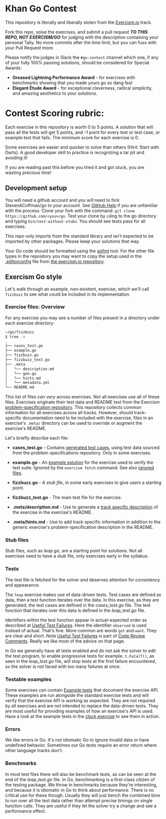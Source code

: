 # Khan Go Contest

This repository is literally and liberally stolen from the [Exercism.io](http://exercism.io) track.

Fork this repo, solve the exercises, and submit a pull request __*TO THIS REPO, NOT EXERCISM/GO*__ for judging with the description containing your personal Tally. No more commits after the time limit, but you can fuss with your Pull Request more.

Please notify the judges in Slack the `#go-contest` channel which one, if any of your fully 100% passing solutions, should be considered for Special Awards:
+ **Greased Lightning Performance Award** - for exercises with benchmarks showing that you made yours go so dang fast
+ **Elegant Étude Award** - for exceptional cleverness, radical simplicity, and amazing aesthetics to your solutions.

# Contest Scoring rubric:

Each exercise in this repository is worth 0 to 5 points. A solution that will pass all the tests will get 5 points, and -1 point for every test or test case, or example test that fails. The minimum score for each exercise is 0.  

Some exercises are easier and quicker to solve than others (Hint: Start with Darts). A good developer skill to practice is recognizing a tar pit and avoiding it!

If you are reading past this before you tried it and got stuck, you are wasting precious time!

## Development setup

You will need a github account and you will need to fork StevenACoffman/go to your account.
See [GitHub Help](https://help.github.com/articles/fork-a-repo/) if you are unfamiliar with the process.
Clone your fork with the command: `git clone https://github.com/<you>/go`.
Test your clone by `cd`ing to the go directory and typing
`bin/test-without-stubs`. You should see tests pass for all exercises.

This repo only imports from the standard library and isn't expected to be imported by other packages. Please keep your solutions that way.

Your Go code should be formatted using the [gofmt](https://golang.org/cmd/gofmt/) tool. For the other file types in the repository you may want to copy the setup used in the [.editorconfig](http://editorconfig.org/) file from [the exercism.io repository](https://github.com/exercism/exercism.io/blob/master/.editorconfig).


## Exercism Go style

Let's walk through an example, non-existent, exercise, which we'll call
`fizzbuzz` to see what could be included in its implementation.

### Exercise files: Overview

For any exercise you may see a number of files present in a directory under each exercise directory:

```sh
~/go/fizzbuzz
$ tree -a
.
├── cases_test.go
├── example.go
├── fizzbuzz.go
├── fizzbuzz_test.go
├── .meta
│   └── description.md
│   └── gen.go
│   └── hints.md
│   └── metadata.yml
└── README.md
```

This list of files *can vary* across exercises. Not all exercises use
all of these files. Exercises originate their test data and README
text from the Exercism [problem-specification repository](https://github.com/exercism/problem-specifications/tree/master/exercises). This repository collects common information for all exercises across all
tracks.  However, should track-specific documentation need to be
included with the exercise, files in an exercise's `.meta/` directory
can be used to override or augment the exercise's README.

Let's briefly describe each file:

* **cases_test.go** - Contains [generated test cases](#generating-test-cases),
  using test data sourced from the problem-specifications repository.
  Only in some exercises.

* **example.go** - An [example solution](#example-solutions) for
  the exercise used to verify the test suite. Ignored
  by the `exercism fetch` command. See also [ignored files](#ignored-files).

* **fizzbuzz.go** - A *stub file*, in some early exercises
  to give users a starting point.

* **fizzbuzz_test.go** - The main test file for the exercise.

* **.meta/description.md** - Use to generate a [track specific description](https://github.com/exercism/docs/blob/master/language-tracks/exercises/anatomy/readmes.md) of the exercise in the exercise's README.

* **.meta/hints.md** - Use to add track specific information in
  addition to the generic exercise's problem-specification
  description in the README.

### Stub files

Stub files, such as *leap.go*, are a starting point for solutions. Not all exercises
need to have a stub file, only exercises early in the syllabus.

### Tests

The test file is fetched for the solver and deserves
attention for consistency and appearance.

The `leap` exercise makes use of data-driven tests. Test cases are defined as
data, then a test function iterates over the data. In this exercise, as they are
generated, the test cases are defined in the *cases_test.go* file. The test function
that iterates over this data is defined in the *leap_test.go* file.

Identifiers within the test function appear in actual-expected order as described
at [Useful Test Failures](https://github.com/golang/go/wiki/CodeReviewComments#useful-test-failures).
Here the identifier `observed` is used instead of actual. That's fine. More
common are words `got` and `want`. They are clear and short. Note [Useful Test
Failures](https://github.com/golang/go/wiki/CodeReviewComments#useful-test-failures)
is part of [Code Review Comments](https://github.com/golang/go/wiki/CodeReviewComments).
Really we like most of the advice on that page.

In Go we generally have all tests enabled and do not ask the solver to edit the
test program, to enable progressive tests for example. `t.Fatalf()`, as seen
in the *leap_test.go* file, will stop tests at the first failure encountered,
so the solver is not faced with too many failures at once.

### Testable examples

Some exercises can contain [Example tests](https://blog.golang.org/examples)
that document the exercise API. These examples are run alongside the standard
exercise tests and will verify that the exercise API is working as expected.
They are not required by all exercises and are not intended to replace the
data-driven tests. They are most useful for providing examples of how an
exercise's API is used. Have a look at the example tests in the [clock exercise](https://github.com/exercism/go/blob/master/exercises/clock/example_clock_test.go)
to see them in action.

### Errors

We like errors in Go. It's not idiomatic Go to ignore invalid data or have undefined
behavior. Sometimes our Go tests require an error return where other language
tracks don't.

### Benchmarks

In most test files there will also be benchmark tests, as can be seen at the end
of the *leap_test.go* file. In Go, benchmarking is a first-class citizen of the
testing package. We throw in benchmarks because they're interesting, and because
it is idiomatic in Go to think about performance. There is no critical use for
these though. Usually they will just bench the combined time to run over all
the test data rather than attempt precise timings on single function calls. They
are useful if they let the solver try a change and see a performance effect.
